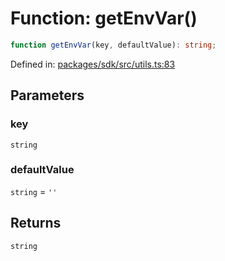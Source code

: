 # Function: getEnvVar()

```ts
function getEnvVar(key, defaultValue): string;
```

Defined in: [packages/sdk/src/utils.ts:83](https://github.com/towns-protocol/towns/blob/0db1fd0ac7258e8db8cedfb6183e8eade8284fa1/packages/sdk/src/utils.ts#L83)

## Parameters

### key

`string`

### defaultValue

`string` = `''`

## Returns

`string`
